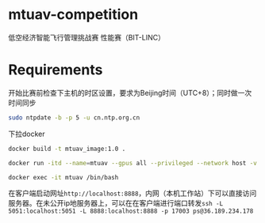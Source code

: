 # mtuav-competition
低空经济智能飞行管理挑战赛 性能赛（BIT-LINC）

# Requirements
开始比赛前检查下主机的时区设置，要求为Beijing时间（UTC+8）；同时做一次时间同步
```sh
sudo ntpdate -b -p 5 -u cn.ntp.org.cn
```
下拉docker
```sh
docker build -t mtuav_image:1.0 .

docker run -itd --name=mtuav --gpus all --privileged --network host -v ./mt-log:/mt-log mtuav_image:1.0

docker exec -it mtuav /bin/bash
```
在客户端启动网址`http://localhost:8888`，内网（本机工作站）下可以直接访问服务器。在未公开ip地服务器上，可以在在客户端进行端口转发`ssh -L 5051:localhost:5051 -L 8888:localhost:8888 -p 17003 ps@36.189.234.178`

